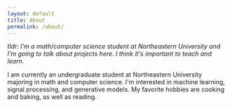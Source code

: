 ```yaml
---
layout: default
title: About
permalink: /about/
---
```

_tldr: I'm a math/computer science student at Northeastern University and I'm going to talk about projects here. I think it's important to teach and learn._

I am currently an undergraduate student at Northeastern University majoring in math and computer science. I'm interested in machine learning, signal processing, and generative models. My favorite hobbies are cooking and baking, as well as reading.